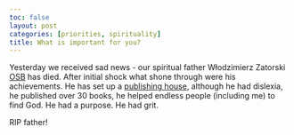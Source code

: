 ```yaml
---
toc: false
layout: post
categories: [priorities, spirituality]
title: What is important for you?
---
```

Yesterday we received sad news - our spiritual father Włodzimierz Zatorski [OSB](https://en.wikipedia.org/wiki/Benedictines) has died.
After initial shock what shone through were his achievements. He has set up a [publishing house](https://tyniec.com.pl/), although he had dislexia, he published over 30 books, he helped endless people (including me) to find God. He had a purpose. He had grit.

RIP father!

